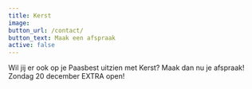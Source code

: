 ```yaml
---
title: Kerst
image:
button_url: /contact/
button_text: Maak een afspraak
active: false
---
```


Wil jij er ook op je Paasbest uitzien met Kerst? Maak dan nu je afspraak\! Zondag 20 december EXTRA open\!
